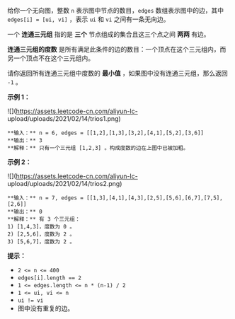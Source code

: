 给你一个无向图，整数 `n` 表示图中节点的数目，`edges` 数组表示图中的边，其中 `edges[i] = [ui, vi]` ，表示 `ui` 和
`vi` 之间有一条无向边。

一个 **连通三元组** 指的是 **三个** 节点组成的集合且这三个点之间 **两两** 有边。

**连通三元组的度数** 是所有满足此条件的边的数目：一个顶点在这个三元组内，而另一个顶点不在这个三元组内。

请你返回所有连通三元组中度数的 **最小值** ，如果图中没有连通三元组，那么返回 `-1` 。

**示例 1：**

![](https://assets.leetcode-cn.com/aliyun-lc-
upload/uploads/2021/02/14/trios1.png)

    
    
    **输入：** n = 6, edges = [[1,2],[1,3],[3,2],[4,1],[5,2],[3,6]]
    **输出：** 3
    **解释：** 只有一个三元组 [1,2,3] 。构成度数的边在上图中已被加粗。
    

**示例 2：**

![](https://assets.leetcode-cn.com/aliyun-lc-
upload/uploads/2021/02/14/trios2.png)

    
    
    **输入：** n = 7, edges = [[1,3],[4,1],[4,3],[2,5],[5,6],[6,7],[7,5],[2,6]]
    **输出：** 0
    **解释：** 有 3 个三元组：
    1) [1,4,3]，度数为 0 。
    2) [2,5,6]，度数为 2 。
    3) [5,6,7]，度数为 2 。
    

**提示：**

  * `2 <= n <= 400`
  * `edges[i].length == 2`
  * `1 <= edges.length <= n * (n-1) / 2`
  * `1 <= ui, vi <= n`
  * `ui != vi`
  * 图中没有重复的边。

